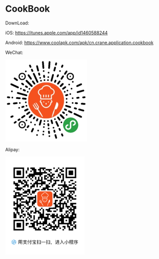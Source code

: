# CookBook

DownLoad:

iOS: <https://itunes.apple.com/app/id1460588244>

Android: https://www.coolapk.com/apk/cn.crane.application.cookbook

WeChat:

![微信小程序](./img/mini_code.jpg)

Alipay:

<img src="./img/mini_code_alipay.jpg" width="250" align=center />



